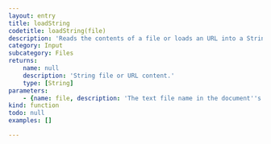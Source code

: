 ```yaml
---
layout: entry
title: loadString
codetitle: loadString(file)
description: 'Reads the contents of a file or loads an URL into a String. If the file is specified by name as String, it must be located in the document''s data directory.'
category: Input
subcategory: Files
returns:
    name: null
    description: 'String file or URL content.'
    type: [String]
parameters:
    - {name: file, description: 'The text file name in the document''s data directory or a File instance or an URL', optional: false, type: [String, File]}
kind: function
todo: null
examples: []

---
```

